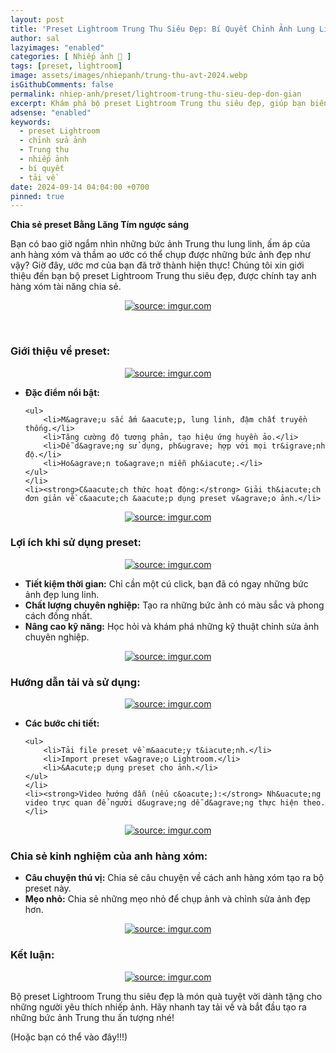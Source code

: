 ```yaml
---
layout: post
title: 'Preset Lightroom Trung Thu Siêu Đẹp: Bí Quyết Chỉnh Ảnh Lung Linh Như Anh Hàng Xóm'
author: sal
lazyimages: "enabled"
categories: [ Nhiếp ảnh 📸 ]
tags: [preset, lightroom]
image: assets/images/nhiepanh/trung-thu-avt-2024.webp
isGithubComments: false
permalink: nhiep-anh/preset/lightroom-trung-thu-sieu-dep-don-gian
excerpt: Khám phá bộ preset Lightroom Trung thu siêu đẹp, giúp bạn biến những bức ảnh thường ngày thành tác phẩm nghệ thuật lung linh. Học hỏi bí quyết chỉnh ảnh từ anh hàng xóm chuyên nghiệp. Tải về ngay và trải nghiệm!
adsense: "enabled"
keywords:
  - preset Lightroom
  - chỉnh sửa ảnh
  - Trung thu
  - nhiếp ảnh
  - bí quyết
  - tải về
date: 2024-09-14 04:04:00 +0700
pinned: true
---
```


**Chia sẻ preset Bằng Lăng Tím ngược sáng**

Bạn có bao giờ ngắm nhìn những bức ảnh Trung thu lung linh, ấm áp của anh hàng xóm và thầm ao ước có thể chụp được những bức ảnh đẹp như vậy? Giờ đây, ước mơ của bạn đã trở thành hiện thực! Chúng tôi xin giới thiệu đến bạn bộ preset Lightroom Trung thu siêu đẹp, được chính tay anh hàng xóm tài năng chia sẻ.

<div class="content" style="text-align:center; ">
<a href="https://i.imgur.com/V1Dakkv"><img loading="lazy" src="https://i.imgur.com/EMVxH9o.jpeg" title="source: imgur.com" /></a><p></p><br></div>

<h3><strong>Giới thiệu về preset:</strong></h3>

<div class="content" style="text-align:center; ">
<a href="https://i.imgur.com/RSJk9FC"><img loading="lazy" src="https://i.imgur.com/RSJk9FC.jpeg" title="source: imgur.com" /></a></div>

<ul>
	<li><strong>Đặc điểm nổi bật:</strong>

	<ul>
		<li>M&agrave;u sắc ấm &aacute;p, lung linh, đậm chất truyền thống.</li>
		<li>Tăng cường độ tương phản, tạo hiệu ứng huyền ảo.</li>
		<li>Dễ d&agrave;ng sử dụng, ph&ugrave; hợp với mọi tr&igrave;nh độ.</li>
		<li>Ho&agrave;n to&agrave;n miễn ph&iacute;.</li>
	</ul>
	</li>
	<li><strong>C&aacute;ch thức hoạt động:</strong> Giải th&iacute;ch đơn giản về c&aacute;ch &aacute;p dụng preset v&agrave;o ảnh.</li>
</ul>

<div class="content" style="text-align:center; ">
<a href="https://i.imgur.com/pHDucNg"><img loading="lazy" src="https://i.imgur.com/pHDucNg.jpeg" title="source: imgur.com" /></a></div>

<h3><strong>Lợi &iacute;ch khi sử dụng preset:</strong></h3>

<div class="content" style="text-align:center; ">
<a href="https://i.imgur.com/far46gJ"><img loading="lazy" src="https://i.imgur.com/far46gJ.jpeg" title="source: imgur.com" /></a></div>

<ul>
	<li><strong>Tiết kiệm thời gian:</strong> Chỉ cần một c&uacute; click, bạn đ&atilde; c&oacute; ngay những bức ảnh đẹp lung linh.</li>
	<li><strong>Chất lượng chuy&ecirc;n nghiệp:</strong> Tạo ra những bức ảnh c&oacute; m&agrave;u sắc v&agrave; phong c&aacute;ch đồng nhất.</li>
	<li><strong>N&acirc;ng cao kỹ năng:</strong> Học hỏi v&agrave; kh&aacute;m ph&aacute; những kỹ thuật chỉnh sửa ảnh chuy&ecirc;n nghiệp.</li>
</ul>

<div class="content" style="text-align:center; ">
<a href="https://i.imgur.com/CDrQFJn"><img loading="lazy" src="https://i.imgur.com/CDrQFJn.jpeg" title="source: imgur.com" /></a></div>

<h3><strong>Hướng dẫn tải v&agrave; sử dụng:</strong></h3>

<div class="content" style="text-align:center; ">
<a href="https://i.imgur.com/xJPty7S"><img loading="lazy" src="https://i.imgur.com/xJPty7S.jpeg" title="source: imgur.com" /></a></div>

<ul>
	<li><strong>C&aacute;c bước chi tiết:</strong>

	<ul>
		<li>Tải file preset về m&aacute;y t&iacute;nh.</li>
		<li>Import preset v&agrave;o Lightroom.</li>
		<li>&Aacute;p dụng preset cho ảnh.</li>
	</ul>
	</li>
	<li><strong>Video hướng dẫn (nếu c&oacute;):</strong> Nh&uacute;ng video trực quan để người d&ugrave;ng dễ d&agrave;ng thực hiện theo.</li>
</ul>

<div class="content" style="text-align:center; ">
<a href="https://i.imgur.com/HyuDMQi"><img loading="lazy" src="https://i.imgur.com/HyuDMQi.jpeg" title="source: imgur.com" /></a></div>

<h3><strong>Chia sẻ kinh nghiệm của anh h&agrave;ng x&oacute;m:</strong></h3>

<ul>
	<li><strong>C&acirc;u chuyện th&uacute; vị:</strong> Chia sẻ c&acirc;u chuyện về c&aacute;ch anh h&agrave;ng x&oacute;m tạo ra bộ preset n&agrave;y.</li>
	<li><strong>Mẹo nhỏ:</strong> Chia sẻ những mẹo nhỏ để chụp ảnh v&agrave; chỉnh sửa ảnh đẹp hơn.</li>
</ul>

<div class="content" style="text-align:center; ">
<a href="https://i.imgur.com/rw5uvY6"><img loading="lazy" src="https://i.imgur.com/rw5uvY6.jpeg" title="source: imgur.com" /></a></div>

<h3><strong>Kết luận:</strong></h3>

<div class="content" style="text-align:center; ">
<a href="https://i.imgur.com/2IvlaWh"><img loading="lazy" src="https://i.imgur.com/2IvlaWh.jpeg" title="source: imgur.com" /></a></div>

<p>Bộ preset Lightroom Trung thu si&ecirc;u đẹp l&agrave; m&oacute;n qu&agrave; tuyệt vời d&agrave;nh tặng cho những người y&ecirc;u th&iacute;ch nhiếp ảnh. H&atilde;y nhanh tay tải về v&agrave; bắt đầu tạo ra những bức ảnh Trung thu ấn tượng nh&eacute;!</p>


<style>
table{border-collapse:collapse;border-spacing:0;margin:0 auto;width:700px}table td,table th{border:1px solid #ccc;padding:10px}table th{background-color:#f3f3f3}@media only screen and (max-width:700px){table{margin:0 10px;width:auto}}@media only screen and (max-width:480px){table td,table th{display:block;border-bottom:none}table tr:last-child td{border-bottom:1px solid #ccc}}
#resultIm{display:none;}
</style>
<div id="table-download"></div>
<script>
let linkDownload="https://anhhangxom.gumroad.com/l/cdcot";let h2=document.createElement("h2");h2.style.fontStyle="normal",h2.style.marginLeft="0",h2.style.marginRight="0",h2.style.textAlign="start";let strong=document.createElement("strong");strong.textContent="Tải về",h2.appendChild(strong);let p=document.createElement("p");p.style.textAlign="center";let em=document.createElement("em");em.textContent="(Nếu link tải kh\xf4ng hoạt động, c\xe1c bạn vui l\xf2ng comment b\xean dưới để được hỗ trợ sớm nhất)",p.appendChild(em);let table=document.createElement("table"),tr1=document.createElement("tr"),th1=document.createElement("th");th1.textContent="Upload";let td1=document.createElement("td");td1.textContent="AnhHangXom",tr1.appendChild(th1),tr1.appendChild(td1);let tr2=document.createElement("tr"),th2=document.createElement("th");th2.textContent="Tải về";let td2=document.createElement("td"),pResult=document.createElement("p");pResult.id="result";let aDownload=document.createElement("a");aDownload.href=linkDownload,aDownload.target="_blank",aDownload.classList.add("item-link","item-content","link","external"),aDownload.id="facebook",aDownload.textContent="Tải xuống",aDownload.onclick=function(t){getHrefOnclickAndRedirectWithLink(t)};let imgResultIm=document.createElement("img");imgResultIm.loading="lazy",imgResultIm.id="resultIm",imgResultIm.src="https://i.stack.imgur.com/SBv4T.gif",imgResultIm.alt="Computer man",imgResultIm.width="250",td2.appendChild(pResult),td2.appendChild(aDownload),td2.appendChild(imgResultIm),tr2.appendChild(th2),tr2.appendChild(td2);let tr3=document.createElement("tr"),th3=document.createElement("th");th3.textContent="Pass(Nếu có)";let td3=document.createElement("td");td3.textContent="anhhangxom.xyz",tr3.appendChild(th3),tr3.appendChild(td3),table.appendChild(tr1),table.appendChild(tr2),table.appendChild(tr3);let tableDownloadDiv=document.getElementById("table-download");tableDownloadDiv.appendChild(h2),tableDownloadDiv.appendChild(p),tableDownloadDiv.appendChild(table);
function redirect(){setInterval(myURL,5e3),document.getElementById("result").innerHTML="<b>🕵️ Đang tạo link tải. Bạn đợi tẹo nha ;)"}
function myURL(){document.location.href=linkDownload,toggleImage(),clearInterval(interval)}
function toggleImage() {document.getElementById("resultIm").style.display = "block";
}
</script>

(Hoặc bạn có thể vào đây!!!)

<div class="iframely-embed"><div class="iframely-responsive" style="height: 140px; padding-bottom: 0;"><a href="https://www.tiktok.com/@anhhangxom.foto/photo/7366907505240329492" data-iframely-url="//iframely.net/AaPt5UC?card=small"></a></div></div><script async src="//iframely.net/embed.js"></script>
